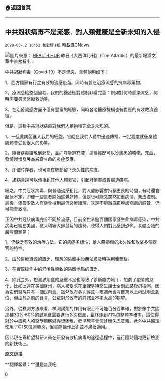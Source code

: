 ###  [:house:返回首頁](https://github.com/ourhimalayas/txt)
---

## 中共冠狀病毒不是流感，對人類健康是全新未知的入侵
`2020-03-12 10:52 秘密翻译组` [轉載自GNews](https://gnews.org/zh-hant/139603/)

![](https://s3-ap-northeast-1.amazonaws.com/news.guo.offload.media/wp-content/uploads/2020/03/12104618/Coronavirus-VS-The-Flu.png)圖片來源： [HEALTH HUB](https://www.leehealth.org/health-and-wellness/healthy-news-blog/health-hub/coronavirus-vs-the-flu-what-s-the-difference) 
昨日《大西洋月刊》（The Atlantic）的最新報導文章中直接指出：

中共冠狀病毒（Covid-19）不是流感。具體說明如下：

1，西方國家有行之有效的流感疫苗。同時有旨在治療流感的抗病毒藥物。

2，療流感給整個過程，我們的醫療應對體制非常完善：例如對何時感染流感，何時需要尋求醫療救助等。

3，在治療流感方面不僅有豐富的經驗，同時各地醫療機構也有對應的有效救濟途徑。

但是，這種中共冠狀病毒對我們人類物種完全是未知的。

1，一旦此病菌進入我們的細胞，它就在我們人體中迅速傳播，一定程度就後身體肌體會受到很大的影響。

2，隨著病毒擴散到肺部，並向呼吸道充液，這種經歷可以從熟悉的咳嗽，充血，發燒慢慢發展為威脅生命的炎症反應。

3，即便倖存者，也可能在肺部留下永久性的疤痕。

4，該病毒還可以傳播到其他人體器官，引起肝損害或胃腸道疾病。

總之，中共冠狀病毒，與普通流感相比，對人體影響會持續更長的時間，有時還會起伏不定。即便一些患者開始感覺好轉，但是很可能又突然加重病情，無法控制。最後，儘管少數人有機會得到最佳醫療護理，還是不能徹底擺脫該病毒的威脅，仍可能會致命。

正因中共冠狀病毒完全不同於流感，目前全世界逾百個國家發生此病毒感染，中共病毒已經在美國，意大利等大肆蔓延的趨勢，使得人們對此感到恐慌。具體面臨的嚴峻問題是：

1，仍缺乏有效的治療方法。它的病症多樣性，給人體損傷的永久性和攻擊多個器官的特性。

2，由於醫療資源的匱乏，理想的隔離手段無法被及時採用和普及。

3，在實際操作中的滯後性導致的隔離地點的匱乏。

4，除此之外，檢測試劑盒的嚴重不足也導致了診斷能力地下，加劇了疫情的惡化，比如上週在美國康州，病人被要求在車裡等待醫生護士全副武裝後的檢測，因為它們醫院只有一個試劑盒。雖然政府多次許諾一兩週內會有百萬以上的試劑盒到位，但由於之前的食言，公眾對於政府的許諾並不抱太高的期望。

另外，從檢測方法來看，檢測試劑的作用有限且不可能百分百準確，對於像中共國那種30%-60%的試劑盒需要進行多次檢測，最終達到71%的整體準確率，這使得對於中症病人的醫學觀察變得很困難，低準確率會使診斷失去意義。此外中共國還使用了CT來檢測肺炎，但實際操作上卻並不廣泛適用。

因此現在寄希望科研人員在研發有效抗病毒的途徑過程中，進行隨時隨地更新檢測的新技術上。

[原文鏈接](https://www.theatlantic.com/health/archive/2020/03/where-do-you-go-if-you-get-coronavirus/607759/)

**翻譯報導：**還是無我吧

0
